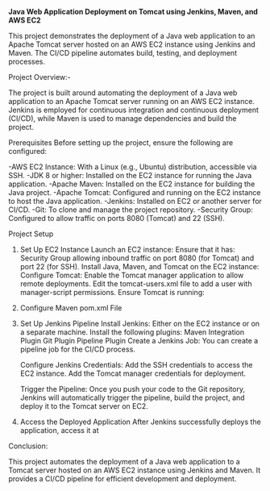 **Java Web Application Deployment on Tomcat using Jenkins, Maven, and AWS EC2**

This project demonstrates the deployment of a Java web application to an Apache Tomcat server hosted on an AWS EC2 instance using Jenkins and Maven. The CI/CD pipeline automates build, testing, and deployment processes.

Project Overview:-

  The project is built around automating the deployment of a Java web application to an Apache Tomcat server running on an AWS EC2 instance. Jenkins is employed for continuous integration and continuous deployment (CI/CD), while Maven is used to manage dependencies and     build the project.

Prerequisites
  Before setting up the project, ensure the following are configured:

  -AWS EC2 Instance: With a Linux (e.g., Ubuntu) distribution, accessible via SSH.
  -JDK 8 or higher: Installed on the EC2 instance for running the Java application.
  -Apache Maven: Installed on the EC2 instance for building the Java project.
  -Apache Tomcat: Configured and running on the EC2 instance to host the Java application.
  -Jenkins: Installed on EC2 or another server for CI/CD.
  -Git: To clone and manage the project repository.
  -Security Group: Configured to allow traffic on ports 8080 (Tomcat) and 22 (SSH).
  
Project Setup
1. Set Up EC2 Instance
  Launch an EC2 instance: Ensure that it has:
  Security Group allowing inbound traffic on port 8080 (for Tomcat) and port 22 (for SSH).
  Install Java, Maven, and Tomcat on the EC2 instance:
  Configure Tomcat: Enable the Tomcat manager application to allow remote deployments. Edit the tomcat-users.xml file to add a user with manager-script permissions.
  Ensure Tomcat is running:



2. Configure Maven pom.xml File

3. Set Up Jenkins Pipeline
    Install Jenkins: Either on the EC2 instance or on a separate machine. Install the following plugins:
    Maven Integration Plugin
    Git Plugin
    Pipeline Plugin
    Create a Jenkins Job: You can create a pipeline job for the CI/CD process.
  
          
    Configure Jenkins Credentials:
      Add the SSH credentials to access the EC2 instance.
      Add the Tomcat manager credentials for deployment.
      
    Trigger the Pipeline: Once you push your code to the Git repository, Jenkins will automatically trigger the pipeline, build the project, and deploy it to the Tomcat server on EC2.

4. Access the Deployed Application
  After Jenkins successfully deploys the application, access it at

Conclusion:

This project automates the deployment of a Java web application to a Tomcat server hosted on an AWS EC2 instance using Jenkins and Maven. It provides a CI/CD pipeline for efficient development and deployment.
